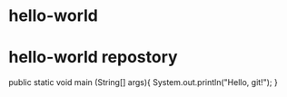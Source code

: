 # hello-world
# hello-world repostory

public static void main (String[] args){
  System.out.println("Hello, git!");
}

